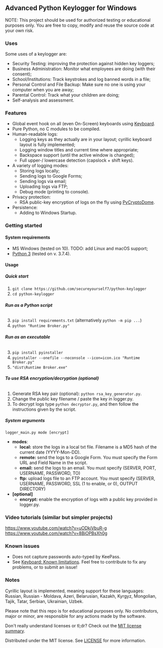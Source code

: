 ## Advanced Python Keylogger for Windows

NOTE: This project should be used for authorized testing or educational purposes only. 
You are free to copy, modify and reuse the source code at your own risk. 

### Uses
Some uses of a keylogger are:
- Security Testing: improving the protection against hidden key loggers;
- Business Administration: Monitor what employees are doing (with their consent);
- School/Institutions: Track keystrokes and log banned words in a file;
- Personal Control and File Backup: Make sure no one is using your computer when you are away;
- Parental Control: Track what your children are doing;
- Self-analysis and assessment.

### Features
- Global event hook on all (even On-Screen) keyboards using [Keyboard](https://github.com/boppreh/keyboard).
- Pure Python, no C modules to be compiled.
- Human-readable logs:
  - Logging keys as they actually are in your layout; cyrillic keyboard layout is fully implemented;
  - Logging window titles and current time where appropriate;
  - Backspace support (until the active window is changed);
  - Full upper-/ lowercase detection (capslock + shift keys).
- A variety of logging modes:
  - Storing logs locally;
  - Sending logs to Google Forms;
  - Sending logs via email;
  - Uploading logs via FTP;
  - Debug mode (printing to console).
- Privacy protection:
  - RSA public-key encryption of logs on the fly using [PyCryptoDome](https://www.dlitz.net/software/pycrypto/).
- Persistence:
  - Adding to Windows Startup.

### Getting started

#### System requirements
- MS Windows (tested on 10). TODO: add Linux and macOS support;
- [Python 3](https://www.python.org/downloads/) (tested on v. 3.7.4).

#### Usage

##### **Quick start**
1. `git clone https://github.com/secureyourself7/python-keylogger`
2. `cd python-keylogger`
###### **Run as a Python script**
3. `pip install requirements.txt` (alternatively `python -m pip ...`)
4. `python "Runtime Broker.py"`
###### **Run as an executable**
3. `pip install pyinstaller`
4. `pyinstaller --onefile --noconsole --icon=icon.ico "Runtime Broker.py"`
5. `"dist\Runtime Broker.exe"`
###### **To use RSA encryption/decryption (optional)**
1. Generate RSA key pair (optional): `python rsa_key_generator.py`.
1. Change the public key filename / paste the key in logger.py.
1. To decrypt logs type `python decryptor.py`, and then follow the instructions given by the script.

##### System arguments
`logger_main.py mode [encrypt]`
- **modes**:
  - **local:** store the logs in a local txt file. Filename is a MD5 hash of the current date (YYYY-Mon-DD).
  - **remote:** send the logs to a Google Form. You must specify the Form URL and Field Name in the script.
  - **email:** send the logs to an email. You must specify (SERVER, PORT, USERNAME, PASSWORD, TO)
  - **ftp:** upload logs file to an FTP account. You must specify (SERVER, USERNAME, PASSWORD, SSL (1 to enable, or 0), OUTPUT DIRECTORY)
- **[optional]**
  - **encrypt:** enable the encryption of logs with a public key provided in logger.py.

### Video tutorials (similar but simpler projects)
https://www.youtube.com/watch?v=uODkiVbuR-g
https://www.youtube.com/watch?v=8BiOPBsXh0g

### Known issues
- Does not capture passwords auto-typed by KeePass.
- See [Keyboard: Known limitations](https://github.com/boppreh/keyboard#known-limitations). 
Feel free to contribute to fix any problems, or to submit an issue!


### Notes
Cyrillic layout is implemented, meaning support for these languages: Russian, Russian - Moldava, Azeri, Belarusian, Kazakh, Kyrgyz, Mongolian, Tajik, Tatar, Serbian, Ukrainian, Uzbek. 

Please note that this repo is for educational purposes only. No contributors, major or minor, are responsible for any actions made by the software.

Don't really understand licenses or tl;dr? Check out the [MIT license summary](https://tldrlegal.com/license/mit-license).

Distributed under the MIT license. See [LICENSE](https://github.com/secureyourself7/python-keylogger/blob/master/LICENSE) for more information.
